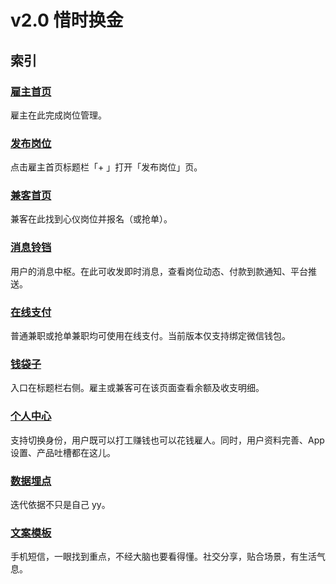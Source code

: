 # v2.0 惜时换金
## 索引

###  [雇主首页](home-employer.html)
雇主在此完成岗位管理。
### [发布岗位](new-job.html)
点击雇主首页标题栏「+ 」打开「发布岗位」页。
### [兼客首页](home-employee.html)
兼客在此找到心仪岗位并报名（或抢单）。
### [消息铃铛](notification.html)
用户的消息中枢。在此可收发即时消息，查看岗位动态、付款到款通知、平台推送。
### [在线支付](pay.html)
普通兼职或抢单兼职均可使用在线支付。当前版本仅支持绑定微信钱包。
### [钱袋子](money-bag.html)
入口在标题栏右侧。雇主或兼客可在该页面查看余额及收支明细。
### [个人中心](my-center.html)
支持切换身份，用户既可以打工赚钱也可以花钱雇人。同时，用户资料完善、App 设置、产品吐槽都在这儿。
### [数据埋点](data-digger.html)
迭代依据不只是自己 yy。
### [文案模板](message-template.html)
手机短信，一眼找到重点，不经大脑也要看得懂。社交分享，贴合场景，有生活气息。